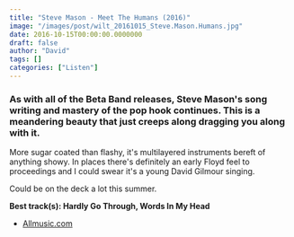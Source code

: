 ```yaml
---
title: "Steve Mason - Meet The Humans (2016)"
image: "/images/post/wilt_20161015_Steve.Mason.Humans.jpg"
date: 2016-10-15T00:00:00.0000000
draft: false
author: "David"
tags: []
categories: ["Listen"]
---
```

### As with all of the Beta Band releases, Steve Mason's song writing and mastery of the pop hook continues. This is a meandering beauty that just creeps along dragging you along with it.

 More sugar coated than flashy, it's multilayered instruments bereft of anything showy. In places there's definitely an early Floyd feel to proceedings and I could swear it's a young David Gilmour singing.  

 Could be on the deck a lot this summer.

 **Best track(s): Hardly Go Through, Words In My Head**

-  [Allmusic.com](http://www.allmusic.com/album/meet-the-humans-mw0002910157)